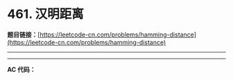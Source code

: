 # 461. 汉明距离

**题目链接：**[https://leetcode-cn.com/problems/hamming-distance](https://leetcode-cn.com/problems/hamming-distance)

---

<Cards card="leetcode_461_hamming-distance"></Cards>

---

**AC 代码：**

```java

```
